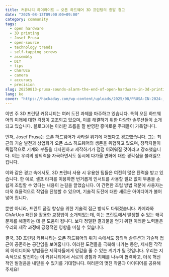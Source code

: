 ```yaml
---
title: 커뮤니티 하이라이트 – 오픈 하드웨어 3D 프린팅의 종말 경고
date: "2025-08-13T09:00:00+09:00"
category: community
tags:
  - open hardware
  - 3D printing
  - Josef Prusa
  - open-source
  - technology trends
  - self-tapping screws
  - assembly
  - DIY
  - tips
  - ChArUco
  - camera
  - accuracy
  - precision
slug: 20250813-prusa-sounds-alarm-the-end-of-open-hardware-in-3d-printing
lang: ko
cover: "https://hackaday.com/wp-content/uploads/2025/08/PRUSA-IN-2024-_-How-We-Make-Our-3D-Printers-0-32-screenshot.png"
---
```


이번 주 3D 프린팅 커뮤니티는 여러 도전 과제를 마주하고 있습니다. 특히 오픈 하드웨어의 미래에 대한 걱정이 고조되고 있으며, 이를 해결하기 위한 다양한 솔루션들이 소개되고 있습니다. 블로그에는 이러한 흐름을 잘 반영한 흥미로운 주제들이 가득합니다.

먼저, Josef Prusa는 오픈 하드웨어가 사라질 위기에 처했다고 경고했습니다. 그는 최근의 기술 발전과 상업화가 오픈 소스 하드웨어의 생존을 위협하고 있으며, 창작자들이 독립적으로 기계와 부품을 디자인하고 제작하기가 점점 어려워질 것이라고 강조했습니다. 이는 우리의 창의력을 자극하면서도 동시에 다가올 변화에 대한 경각심을 불러일으킵니다.

이와 같은 경고 속에서도, 3D 프린터 사용 시 유용한 팁들은 여전히 많은 탄력을 받고 있습니다. 한 예로, 셀프 타퍼를 이용하면 번거롭게 인서트를 사용할 필요 없이 부품을 손쉽게 조립할 수 있다는 내용이 눈길을 끌었습니다. 이 간편한 조립 방법 덕분에 사용자는 더욱 효율적으로 작업을 진행할 수 있으며, 기술적 도전에 대한 새로운 아이디어가 불어넣어 집니다.

뿐만 아니라, 프린트 품질 향상을 위한 기술적 접근 방식도 다뤄졌습니다. 카메라와 ChArUco 패턴을 활용한 교정법이 소개되었는데, 이는 프린트에서 발생할 수 있는 왜곡 문제를 해결하는 데 큰 도움이 됩니다. 보다 정밀한 결과물을 얻기 위한 이러한 노력들은 우리의 제작 과정에 긍정적인 영향을 미칠 수 있습니다.

결국, 3D 프린팅 커뮤니티는 오픈 하드웨어의 위기 속에서도 창의적 솔루션과 기술적 접근이 공존하는 공간임을 보여줍니다. 이러한 도전들을 극복해 나가는 동안, 제시된 각각의 아이디어와 방법들은 제작자들에게 영감을 줄 수 있는 계기가 될 것입니다. 우리는 지속적으로 발전하는 이 커뮤니티에서 서로의 경험과 지혜를 나누며 협력하고, 더욱 혁신적인 발걸음을 내딛을 수 있기를 기대합니다. 여러분의 멋진 작품과 아이디어를 공유해 주세요!